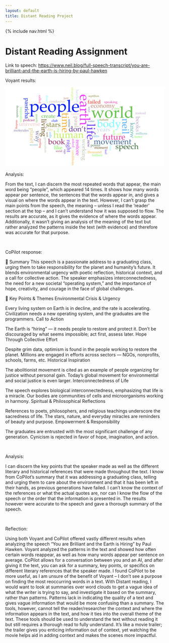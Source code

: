```yaml
---
layout: default
title: Distant Reading Project
---
```


{% include nav.html %}


# Distant Reading Assignment 

Link to speech:
https://www.neil.blog/full-speech-transcript/you-are-brilliant-and-the-earth-is-hiring-by-paul-hawken

Voyant results:

![Word cloud of speech "You are Brilliant and the Earth is hiring"](voyantFile.jpg)


Analysis:

From the text, I can discern the most repeated words that appear, the main word being “people”, which appeared 14 times.  It shows how many words appear per sentence, the sentences that the words appear in, and gives a visual on where the words appear in the text.  However, I can’t grasp the main points from the speech, the meaning – unless I read the ‘reader’ section at the top – and I can’t understand how it was supposed to flow.  The results are accurate, as it gives the evidence of where the words appear.  Additionally, it wasn’t giving an analysis of the meaning of the text but rather analyzed the patterns inside the text (with evidence) and therefore was accurate for that purpose.




<br>

CoPilot response:

🔹 Summary
This speech is a passionate address to a graduating class, urging them to take responsibility for the planet and humanity’s future. It blends environmental urgency with poetic reflection, historical context, and a call for collective action. The speaker emphasizes interconnectedness, the need for a new societal “operating system,” and the importance of hope, creativity, and courage in the face of global challenges.

🔹 Key Points & Themes
Environmental Crisis & Urgency

Every living system on Earth is in decline, and the rate is accelerating.
Civilization needs a new operating system, and the graduates are the programmers.
Call to Action

The Earth is “hiring” — it needs people to restore and protect it.
Don’t be discouraged by what seems impossible; act first, assess later.
Hope Through Collective Effort

Despite grim data, optimism is found in the people working to restore the planet.
Millions are engaged in efforts across sectors — NGOs, nonprofits, schools, farms, etc.
Historical Inspiration

The abolitionist movement is cited as an example of people organizing for justice without personal gain.
Today’s global movement for environmental and social justice is even larger.
Interconnectedness of Life

The speech explores biological interconnectedness, emphasizing that life is a miracle.
Our bodies are communities of cells and microorganisms working in harmony.
Spiritual & Philosophical Reflections

References to poets, philosophers, and religious teachings underscore the sacredness of life.
The stars, nature, and everyday miracles are reminders of beauty and purpose.
Empowerment & Responsibility

The graduates are entrusted with the most significant challenge of any generation.
Cynicism is rejected in favor of hope, imagination, and action.

<br>

Analysis:

I can discern the key points that the speaker made as well as the different literary and historical references that were made throughout the text.  I know from CoPilot’s summary that it was addressing a graduating class, telling and urging them to care about the environment and that it has been left in their hands, as previous generations have failed.  I can’t know the context of the references or what the actual quotes are, nor can I know the flow of the speech or the order that the information is presented in.  The results however were accurate to the speech and gave a thorough summary of the speech.

<br>

Reflection:

Using both Voyant and CoPilot offered vastly different results when analyzing the speech “You are Brilliant and the Earth is Hiring” by Paul Hawken.  Voyant analyzed the patterns in the text and showed how often certain words reappear, as well as how many words appear per sentence on average.  CoPilot allows for a conversation between you and an AI, and after giving it the text, you can ask for a summary, key points, or specifics on different literary references that the speaker made.  I found CoPilot to be more useful, as I am unsure of the benefit of Voyant – I don’t see a purpose on finding the most reoccurring words in a text.  With Distant reading, I would want to look at summaries over word clouds to get a vague idea of what the writer is trying to say, and investigate it based on the summary, rather than patterns.  Patterns lack in indicating the quality of a text and gives vague information that would be more confusing than a summary.  The tools, however, cannot tell the reader/researcher the context and where the information appears in the text, and how it ties into the overall theme of the text.  These tools should be used to understand the text without reading it but still requires a thorough read to fully understand.  It’s like a movie trailer; the trailer gives you enticing information out of context, yet watching the movie helps aid in adding context and makes the scenes more impactful.





